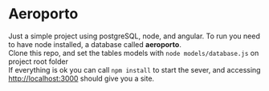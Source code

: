 # Aeroporto
Just a simple project using postgreSQL, node, and angular.
To run you need to have node installed, a database called <strong>aeroporto</strong>.
<br>
Clone this repo, and set the tables models with `node models/database.js` on project root folder 
<br>
If everything is ok you can call `npm install` to start the sever, and accessing <a href="http://localhost:3000">http://localhost:3000</a> should give you a site.
